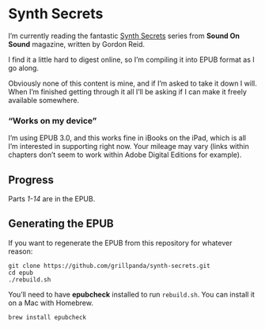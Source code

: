 # Synth Secrets

I’m currently reading the fantastic [Synth Secrets](http://www.soundonsound.com/sos/allsynthsecrets.htm) series from **Sound On Sound** magazine, written by Gordon Reid.

I find it a little hard to digest online, so I’m compiling it into EPUB format as I go along.

Obviously none of this content is mine, and if I’m asked to take it down I will. When I’m finished getting through it all I’ll be asking if I can make it freely available somewhere.

### “Works on my device”

I’m using EPUB 3.0, and this works fine in iBooks on the iPad, which is all I’m interested in supporting right now. Your mileage may vary (links within chapters don’t seem to work within Adobe Digital Editions for example).

## Progress

Parts *1-14* are in the EPUB.

## Generating the EPUB

If you want to regenerate the EPUB from this repository for whatever reason:

    git clone https://github.com/grillpanda/synth-secrets.git
    cd epub
    ./rebuild.sh

You’ll need to have **epubcheck** installed to run `rebuild.sh`. You can install it on a Mac with Homebrew.

    brew install epubcheck

